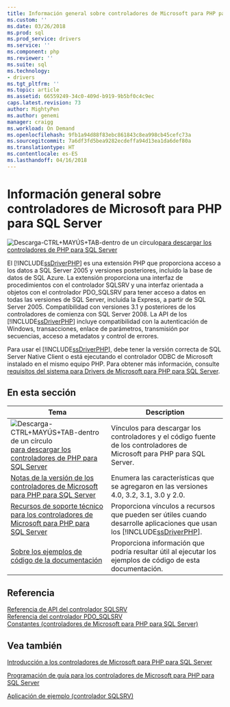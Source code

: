```yaml
---
title: Información general sobre controladores de Microsoft para PHP para SQL Server | Documentos de Microsoft
ms.custom: ''
ms.date: 03/26/2018
ms.prod: sql
ms.prod_service: drivers
ms.service: ''
ms.component: php
ms.reviewer: ''
ms.suite: sql
ms.technology:
- drivers
ms.tgt_pltfrm: ''
ms.topic: article
ms.assetid: 66559249-34c0-409d-b919-9b5bf0c4c9ec
caps.latest.revision: 73
author: MightyPen
ms.author: genemi
manager: craigg
ms.workload: On Demand
ms.openlocfilehash: 9fb1a94d88f83ebc861843c8ea998cb45cefc73a
ms.sourcegitcommit: 7a6df3fd5bea9282ecdeffa94d13ea1da6def80a
ms.translationtype: HT
ms.contentlocale: es-ES
ms.lasthandoff: 04/16/2018
---
```

# <a name="overview-of-the-microsoft-drivers-for-php-for-sql-server"></a>Información general sobre controladores de Microsoft para PHP para SQL Server

![Descarga-CTRL+MAYÚS+TAB-dentro de un círculo](../../ssdt/media/download.png)[para descargar los controladores de PHP para SQL Server](../sql-connection-libraries.md#anchor-20-drivers-relational-access)

El [!INCLUDE[ssDriverPHP](../../includes/ssdriverphp_md.md)] es una extensión PHP que proporciona acceso a los datos a SQL Server 2005 y versiones posteriores, incluido la base de datos de SQL Azure. La extensión proporciona una interfaz de procedimientos con el controlador SQLSRV y una interfaz orientada a objetos con el controlador PDO_SQLSRV para tener acceso a datos en todas las versiones de SQL Server, incluida la Express, a partir de SQL Server 2005. Compatibilidad con versiones 3.1 y posteriores de los controladores de comienza con SQL Server 2008. La API de los [!INCLUDE[ssDriverPHP](../../includes/ssdriverphp_md.md)] incluye compatibilidad con la autenticación de Windows, transacciones, enlace de parámetros, transmisión por secuencias, acceso a metadatos y control de errores.  
  
Para usar el [!INCLUDE[ssDriverPHP](../../includes/ssdriverphp_md.md)], debe tener la versión correcta de SQL Server Native Client o está ejecutando el controlador ODBC de Microsoft instalado en el mismo equipo PHP.  Para obtener más información, consulte [requisitos del sistema para Drivers de Microsoft para PHP para SQL Server](../../connect/php/system-requirements-for-the-php-sql-driver.md).  
  
## <a name="in-this-section"></a>En esta sección  
  
|Tema|Description|  
|---------|---------------|  
| ![Descarga-CTRL+MAYÚS+TAB-dentro de un círculo](../../ssdt/media/download.png)[para descargar los controladores de PHP para SQL Server](../sql-connection-libraries.md#anchor-20-drivers-relational-access) | Vínculos para descargar los controladores y el código fuente de los controladores de Microsoft para PHP para SQL Server. |
|[Notas de la versión de los controladores de Microsoft para PHP para SQL Server](../../connect/php/release-notes-for-the-php-sql-driver.md)|Enumera las características que se agregaron en las versiones 4.0, 3.2, 3.1, 3.0 y 2.0.|  
|[Recursos de soporte técnico para los controladores de Microsoft para PHP para SQL Server](../../connect/php/support-resources-for-the-php-sql-driver.md)|Proporciona vínculos a recursos que pueden ser útiles cuando desarrolle aplicaciones que usan los [!INCLUDE[ssDriverPHP](../../includes/ssdriverphp_md.md)].|  
|[Sobre los ejemplos de código de la documentación](../../connect/php/about-code-examples-in-the-documentation.md)|Proporciona información que podría resultar útil al ejecutar los ejemplos de código de esta documentación.|  
  
## <a name="reference"></a>Referencia  
[Referencia de API del controlador SQLSRV](../../connect/php/sqlsrv-driver-api-reference.md)  
[Referencia del controlador PDO_SQLSRV](../../connect/php/pdo-sqlsrv-driver-reference.md)  
[Constantes &#40;controladores de Microsoft para PHP para SQL Server&#41;](../../connect/php/constants-microsoft-drivers-for-php-for-sql-server.md)  
  
## <a name="see-also"></a>Vea también  
[Introducción a los controladores de Microsoft para PHP para SQL Server](../../connect/php/getting-started-with-the-php-sql-driver.md)

[Programación de guía para los controladores de Microsoft para PHP para SQL Server](../../connect/php/programming-guide-for-php-sql-driver.md)

[Aplicación de ejemplo &#40;controlador SQLSRV&#41;](../../connect/php/example-application-sqlsrv-driver.md)

